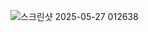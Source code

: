 ![스크린샷 2025-05-27 012638](https://github.com/user-attachments/assets/4778869c-709e-4b98-8923-74031b1ff936)
